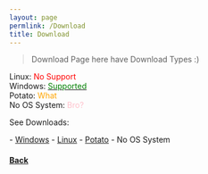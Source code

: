```yaml
---
layout: page
permlink: /Download
title: Download
---
```


> Download Page here have Download Types :)

Linux: <span style="color: red;">No Support</span>\
Windows: <a href="Windows"><span style="color: green;">Supported</span></a>\
Potato: <span style="color: orange;">What</span>\
No OS System: <span style="color: pink;">Bro?</span>

<p>See Downloads:</p>
- <a href="{% if site.url contains 'localhost' %} ../Windows {% else %} Windows {% endif %}">Windows</a>
- <a href="{% if site.url contains 'localhost' %} ../Linux {% else %} Linux {% endif %}">Linux</a>
- <a href="{% if site.url contains 'localhost' %} ../Potato {% else %} Potato {% endif %}">Potato</a>
- <span id="u_tried"><a style="cursor: pointer;" onclick="lol()">No OS System</a></span>

<h4><a href="..">Back</a></h4>

<script>
    function lol() {
        document.getElementById("u_tried").innerHTML = "Lol Really? you tried? sorry but there's no way";
    }
</script>
